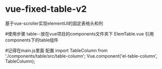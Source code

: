 # vue-fixed-table-v2
 基于vue-scroller实现elementUI的固定表格头和列
 
#使用步骤
table--放在vue项目的components文件夹下
ElemTable.vue 引用components下的table组件

#记得在main.js里面 配置
import TableColumn from './components/table/src/table-column';
Vue.component('el-table-column', TableColumn);
